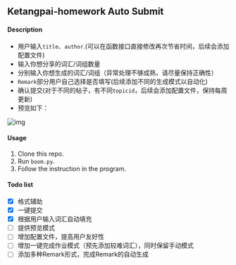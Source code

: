 ## Ketangpai-homework Auto Submit



#### Description

- 用户输入`title`、`author`.(可以在函数接口直接修改再次节省时间，后续会添加配置文件)
- 输入你想分享的词汇/词组数量
- 分别输入你想生成的词汇/词组（异常处理不够成熟，请尽量保持正确性）
- `Remark`部分用户自己选择是否填写(后续添加不同的生成模式以自动化)
- 确认提交(对于不同的帖子，有不同`topicid`，后续会添加配置文件，保持每周更新)
- 预览如下：

![img](https://i.gyazo.com/54ba3fd75c1137c5d5b3985e0844e5b5.png)

#### Usage

1. Clone this repo.
2. Run `boom.py`.
3. Follow the instruction in the program.  

#### Todo list

- [x] 格式辅助
- [x] 一键提交
- [x] 根据用户输入词汇自动填充
- [ ] 提供预览模式
- [ ] 增加配置文件，提高用户友好性
- [ ] 增加一键完成作业模式（预先添加较难词汇），同时保留手动模式
- [ ] 添加多种Remark形式，完成Remark的自动生成
